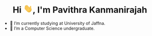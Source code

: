 <h1 align="center">Hi <img src="https://raw.githubusercontent.com/ABSphreak/ABSphreak/master/gifs/Hi.gif" width="30px">, I'm Pavithra Kanmanirajah</h1>

- 🔭 I’m currently studying at University of Jaffna.
- 🌱 I’m a Computer Science undergraduate.

<!--Refer my file and update as you want Pavi-->
